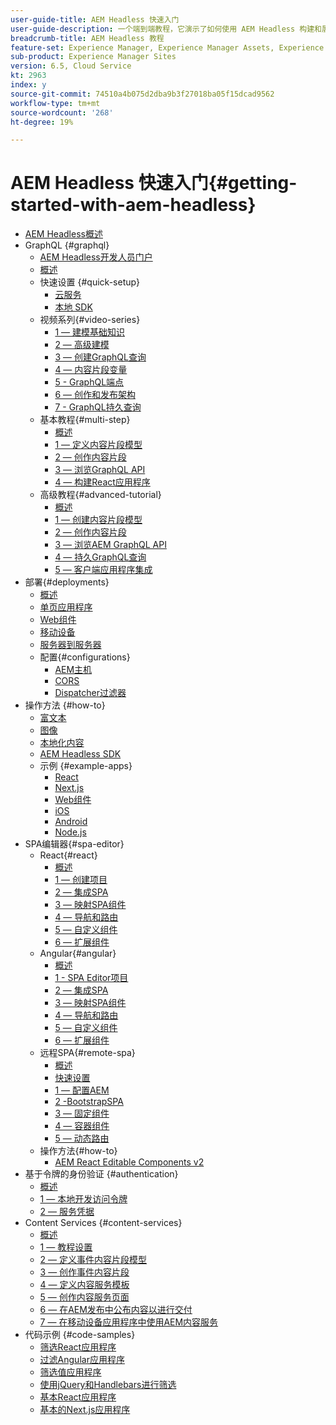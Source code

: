 ```yaml
---
user-guide-title: AEM Headless 快速入门
user-guide-description: 一个端到端教程，它演示了如何使用 AEM Headless 构建和展示内容。
breadcrumb-title: AEM Headless 教程
feature-set: Experience Manager, Experience Manager Assets, Experience Manager Sites
sub-product: Experience Manager Sites
version: 6.5, Cloud Service
kt: 2963
index: y
source-git-commit: 74510a4b075d2dba9b3f27018ba05f15dcad9562
workflow-type: tm+mt
source-wordcount: '268'
ht-degree: 19%

---
```



# AEM Headless 快速入门{#getting-started-with-aem-headless}

+ [AEM Headless概述](./overview.md)
+ GraphQL {#graphql}
   + [AEM Headless开发人员门户](https://experienceleague.adobe.com/landing/experience-manager/headless/developer.html)
   + [概述](./graphql/overview.md)
   + 快速设置 {#quick-setup}
      + [云服务](./graphql/quick-setup/cloud-service.md)
      + [本地 SDK](./graphql/quick-setup/local-sdk.md)
   + 视频系列{#video-series}
      + [1 — 建模基础知识](./graphql/video-series/modeling-basics.md)
      + [2 — 高级建模](./graphql/video-series/advanced-modeling.md)
      + [3 — 创建GraphQL查询](./graphql/video-series/creating-graphql-queries.md)
      + [4 — 内容片段变量](./graphql/video-series/content-fragment-variations.md)
      + [5 - GraphQL端点](./graphql/video-series/graphql-endpoints.md)
      + [6 — 创作和发布架构](./graphql/video-series/author-publish-architecture.md)
      + [7 - GraphQL持久查询](./graphql/video-series/graphql-persisted-queries.md)
   + 基本教程{#multi-step}
      + [概述](./graphql/multi-step/overview.md)
      + [1 — 定义内容片段模型](./graphql/multi-step/content-fragment-models.md)
      + [2 — 创作内容片段](./graphql/multi-step/author-content-fragments.md)
      + [3 — 浏览GraphQL API](./graphql/multi-step/explore-graphql-api.md)
      + [4 — 构建React应用程序](./graphql/multi-step/graphql-and-react-app.md)
   + 高级教程{#advanced-tutorial}
      + [概述](/help/headless-tutorial/graphql/advanced-graphql/overview.md)
      + [1 — 创建内容片段模型](/help/headless-tutorial/graphql/advanced-graphql/create-content-fragment-models.md)
      + [2 — 创作内容片段](/help/headless-tutorial/graphql/advanced-graphql/author-content-fragments.md)
      + [3 — 浏览AEM GraphQL API](/help/headless-tutorial/graphql/advanced-graphql/explore-graphql-api.md)
      + [4 — 持久GraphQL查询](/help/headless-tutorial/graphql/advanced-graphql/graphql-persisted-queries.md)
      + [5 — 客户端应用程序集成](/help/headless-tutorial/graphql/advanced-graphql/client-application-integration.md)
+ 部署{#deployments}
   + [概述](./graphql/deployment/overview.md)
   + [单页应用程序](./graphql/deployment/spa.md)
   + [Web组件](./graphql/deployment/web-component.md)
   + [移动设备](./graphql/deployment/mobile.md)
   + [服务器到服务器](./graphql/deployment/server-to-server.md)
   + 配置{#configurations}
      + [AEM主机](./graphql/deployment/configurations/aem-hosts.md)
      + [CORS](./graphql/deployment/configurations/cors.md)
      + [Dispatcher过滤器](./graphql/deployment/configurations/dispatcher-filters.md)
+ 操作方法 {#how-to}
   + [富文本](./graphql/how-to/rich-text.md)
   + [图像](./graphql/how-to/images.md)
   + [本地化内容](./graphql/how-to/localized-content.md)
   + [AEM Headless SDK](./graphql/how-to/aem-headless-sdk.md)
   + 示例 {#example-apps}
      + [React](./graphql/example-apps/react-app.md)
      + [Next.js](./graphql/example-apps/next-js.md)
      + [Web组件](./graphql/example-apps/web-component.md)
      + [iOS](./graphql/example-apps/ios-swiftui-app.md)
      + [Android](./graphql/example-apps/android-app.md)
      + [Node.js](./graphql/example-apps/server-to-server-app.md)
+ SPA编辑器{#spa-editor}
   + React{#react}
      + [概述](./spa-editor/react/overview.md)
      + [1 — 创建项目](./spa-editor/react/create-project.md)
      + [2 — 集成SPA](./spa-editor/react/integrate-spa.md)
      + [3 — 映射SPA组件](./spa-editor/react/map-components.md)
      + [4 — 导航和路由](./spa-editor/react/navigation-routing.md)
      + [5 — 自定义组件](./spa-editor/react/custom-component.md)
      + [6 — 扩展组件](./spa-editor/react/extend-component.md)
   + Angular{#angular}
      + [概述](./spa-editor/angular/overview.md)
      + [1 - SPA Editor项目](./spa-editor/angular/create-project.md)
      + [2 — 集成SPA](./spa-editor/angular/integrate-spa.md)
      + [3 — 映射SPA组件](./spa-editor/angular/map-components.md)
      + [4 — 导航和路由](./spa-editor/angular/navigation-routing.md)
      + [5 — 自定义组件](./spa-editor/angular/custom-component.md)
      + [6 — 扩展组件](./spa-editor/angular/extend-component.md)
   + 远程SPA{#remote-spa}
      + [概述](./spa-editor/remote-spa/overview.md)
      + [快速设置](./spa-editor/remote-spa/quick-setup.md)
      + [1 — 配置AEM](./spa-editor/remote-spa/aem-configure.md)
      + [2 -BootstrapSPA](./spa-editor/remote-spa/spa-bootstrap.md)
      + [3 — 固定组件](./spa-editor/remote-spa/spa-fixed-component.md)
      + [4 — 容器组件](./spa-editor/remote-spa/spa-container-component.md)
      + [5 — 动态路由](./spa-editor/remote-spa/spa-dynamic-routes.md)
   + 操作方法{#how-to}
      + [AEM React Editable Components v2](./spa-editor/how-to/react-core-components-v2.md)
+ 基于令牌的身份验证 {#authentication}
   + [概述](./authentication/overview.md)
   + [1 — 本地开发访问令牌](./authentication/local-development-access-token.md)
   + [2 — 服务凭据](./authentication/service-credentials.md)
+ Content Services {#content-services}
   + [概述](./content-services/overview.md)
   + [1 — 教程设置](./content-services/chapter-1.md)
   + [2 — 定义事件内容片段模型](./content-services/chapter-2.md)
   + [3 — 创作事件内容片段](./content-services/chapter-3.md)
   + [4 — 定义内容服务模板](./content-services/chapter-4.md)
   + [5 — 创作内容服务页面](./content-services/chapter-5.md)
   + [6 — 在AEM发布中公布内容以进行交付](./content-services/chapter-6.md)
   + [7 — 在移动设备应用程序中使用AEM内容服务](./content-services/chapter-7.md)
+ 代码示例 {#code-samples}
   + [筛选React应用程序](./graphql/code-samples/filtering-react-app.md)
   + [过滤Angular应用程序](./graphql/code-samples/filtering-angular-app.md)
   + [筛选值应用程序](./graphql/code-samples/filtering-vue-app.md)
   + [使用jQuery和Handlebars进行筛选](./graphql/code-samples/filtering-jquery-handlebars.md)
   + [基本React应用程序](./graphql/code-samples/basic-react-app.md)
   + [基本的Next.js应用程序](./graphql/code-samples/basic-nextjs-app.md)
